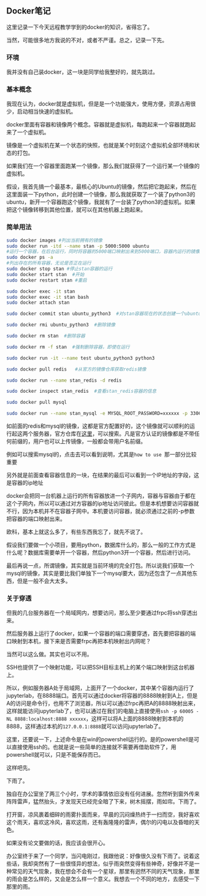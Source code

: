 ## Docker笔记

这里记录一下今天远程教学学到的docker的知识，省得忘了。

当然，可能很多地方我说的不对，或者不严谨。总之，记录一下先。

### 环境

我并没有自己装docker，这一块是同学给我整好的，就先跳过。

### 基本概念

我现在认为，docker就是虚拟机，但是是一个功能强大，使用方便，资源占用很少，启动相当快速的虚拟机。

docker里面有容器和镜像两个概念。容器就是虚拟机，每跑起来一个容器就跑起来了一个虚拟机。

镜像是一个虚拟机在某一个状态的快照，也就是某个时刻这个虚拟机全部环境和状态的打包。

如果我们在一个容器里面跑某一个镜像，那么我们就获得了一个运行某一个镜像的虚拟机。

假设，我首先搞一个最基本，最核心的Ubuntu的镜像，然后把它跑起来，然后在这里面装一下python，此时创建一个镜像，那么我就获取了一个装了python3的ubuntu，新开一个容器跑这个镜像，我就有了一台装了python3的虚拟机。如果把这个镜像转移到其他位置，就可以在其他机器上跑起来。

### 简单用法

~~~bash
sudo docker images #列出当前拥有的镜像
sudo docker run -itd --name stan -p 5000:5000 ubuntu
#运行一个容器，在后台运行，同时将容器的5000端口映射出来到5000端口，容器内运行的镜像是ubuntu，并将这个容器命名为stan
sudo docker ps -a
#列出存在的所有容器，无论是否正在运行
sudo docker stop stan #停止stan容器的运行
sudo docker start stan  #开始
sudo docker restart stan #重启

sudo docker exec -it stan
sudo docker exec -it stan bash
sudo docker attach stan

sudo docker commit stan ubuntu_python3  #对stan容器现在的状态创建一个ubuntu_python3的镜像

sudo docker rmi ubuntu_python3  #删除镜像

sudo docker rm stan  #删除容器

sudo docker rm -f stan  #强制删除容器，即使在运行

sudo docker run -it --name test ubuntu_python3 python3

sudo docker pull redis   #从官方的镜像仓库获取redis镜像

sudo docker run --name stan_redis -d redis

sudo docker inspect stan_redis  #查看stan_redis容器的信息

sudo docker pull mysql

sudo docker run --name stan_mysql -e MYSQL_ROOT_PASSWORD=xxxxxx -p 3306:3306 -d mysql
~~~



如前面的redis和mysql的镜像，这都是官方配置好的，这个镜像就可以顺利的运行起这两个服务器，官方仓库在[这里]([https://hub.docker.com](https://hub.docker.com/))，可以搜索。凡是官方认证的镜像都是不带任何前缀的，用户也可以上传镜像，一般都会带用户名前缀。

例如可以搜索mysql的，点击去可以看到说明，尤其是`how to use `那一部分比较重要



另外就是前面查看容器信息的一块，在结果的最后可以看到一个IP地址的字段，这是容器的ip地址

docker会把同一台机器上运行的所有容器放进一个子网内，容器与容器由于都在这个子网内，所以可以通过对方容器的ip地址访问彼此。但是本机想要访问容器就不行，因为本机并不在容器子网中。本机要访问容器，就必须通过之前的-p参数把容器的端口映射出来。



欧科，基本上就这么多了，有些东西我忘了，就先不说了。

假设我们要做一个小项目，要用python，数据库什么的，那么一般的工作方式是什么呢？数据库需要单开一个容器，然后python3开一个容器，然后进行访问。

最后再说一点，所谓镜像，其实就是当前环境的完全打包。所以说我们获取一个mysql的镜像，其实是要比我们单独下一个mysql要大，因为还包含了一点其他东西，但是一般不会大太多。





### 关于穿透

但我的几台服务器在一个局域网内，想要访问，那么至少要通过frpc将ssh穿透出来。

然后服务器上运行了docker，如果一个容器的端口需要穿透，首先要把容器的端口映射到本机，接下来是否需要frpc再把本机映射出内网呢？

当然可以这么做。其实也可以不用。

SSH也提供了一个映射功能，可以把SSH目标主机上的某个端口映射到这台机器上。

所以，例如服务器A处于局域网，上面开了一个docker，其中某个容器内运行了jupyterlab，在8888端口。首先可以通过docker将容器的8888映射到A上，但是A的访问是命令行，也用不了浏览器，所以可以通过frpc再把A的8888映射出来，这样就能访问jupyterlab了，也可以通过在我们的电脑上直接使用`ssh -p 60005 -NL 8888:localhost:8888 xxxxxx`，这样可以将A上面的8888映射到本机的8888，这样通过本机的`127.0.0.1:8888`就可以访问jupyterlab了。

这里，还要说一下，上述命令是在win的powershell运行的。是的powershell是可以直接使用ssh的。也就是说一些简单的连接就不需要再借助软件了，用powershell就可以，只是不能保存而已。



这样吧先。

下雨了。

独自在办公室坐了两三个小时，学术的事情依旧没有任何进展。忽然听到窗外传来阵阵雷声，猛然抬头，才发现天已经完全暗了下来，树木摇摆，雨如帘。下雨了。

打开窗，凉风裹着细碎的雨雾扑面而来，早晨的沉闷燥热终于一扫而空，我好喜欢这个雨天，喜欢这冷风，喜欢这雨，还有轰隆隆的雷声，偶尔的闪电以及昏暗的天色。

如果没有论文要做的话，我应该会很开心。



办公室终于来了一个同学，当闪电刚过，我跟他说：好像很久没有下雨了。说着这些话，我却突然有了一些很怪异的想法，似乎雨突然变得有些神奇，好像并不是一种常见的天气现象，我在想会不会有一个星球，那里有迥然不同的天气现象，那里的雨会是怎么样的，又会是怎么样一个意义。我想去一个不同的地方，去感受一下那里的雨。